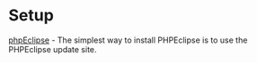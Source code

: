 # Setup #

[phpEclipse](http://dev.phpeclipse.com/wiki/Installing_PHPEclipse) - The simplest way to install PHPEclipse is to use the PHPEclipse update site.